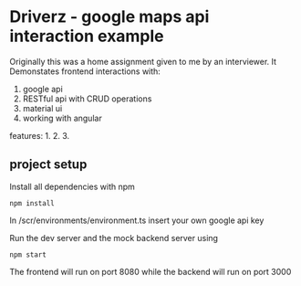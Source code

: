 # Driverz - google maps api interaction example

<!-- todo keep working on me -->

Originally this was a home assignment given to me by an interviewer.
It Demonstates frontend interactions with:
  1.  google api
  2.  RESTful api with CRUD operations
  3.  material ui
  4.  working with angular

features:
  1.
  2.
  3.

## project setup

Install all dependencies with npm

```
npm install
```

In /scr/environments/environment.ts insert your own google api key

Run the dev server and the mock backend server using

```
npm start
```

The frontend will run on port 8080 while the backend will run on port 3000

